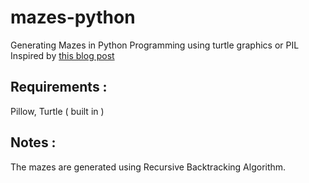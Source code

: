 # mazes-python

Generating Mazes in Python Programming using turtle graphics or PIL
Inspired by [this blog post](http://weblog.jamisbuck.org/2010/12/27/maze-generation-recursive-backtracking)

## Requirements :
Pillow, Turtle ( built in )

## Notes :
The mazes are generated using Recursive Backtracking Algorithm.

